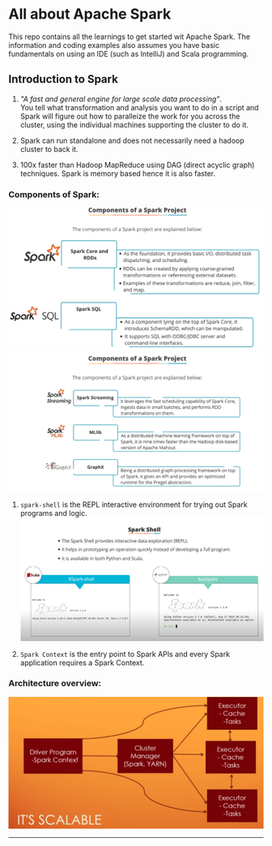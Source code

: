 # All about Apache Spark #  
This repo contains all the learnings to get started wit Apache Spark.
The information and coding examples also assumes you have basic fundamentals on using an IDE (such as IntelliJ) and Scala programming.

## Introduction to Spark ##
1. *"A fast and general engine for large scale data processing"*.  
You tell what transformation and analysis you want to do in a script and Spark will figure out how to paralleize the work for you across the cluster, using the individual machines supporting the cluster to do it.

1. Spark can run standalone and does not necessarily need a hadoop cluster to back it.

1. 100x faster than Hadoop MapReduce using DAG (direct acyclic graph) techniques. Spark is memory based hence it is also faster.


### Components of Spark:  
![Spark Components](./img/spark-components-overview-1.png)  
![Spark Components](./img/spark-components-overview-2.png)  
1. `spark-shell` is the REPL interactive environment for trying out Spark programs and logic.  
![Spark Components](./img/spark-shell-intro.png)  

1. `Spark Context` is the entry point to Spark APIs and every Spark application requires a Spark Context.


### Architecture overview:  
![Spark Architecture](./img/spark-architecture.png)

---
